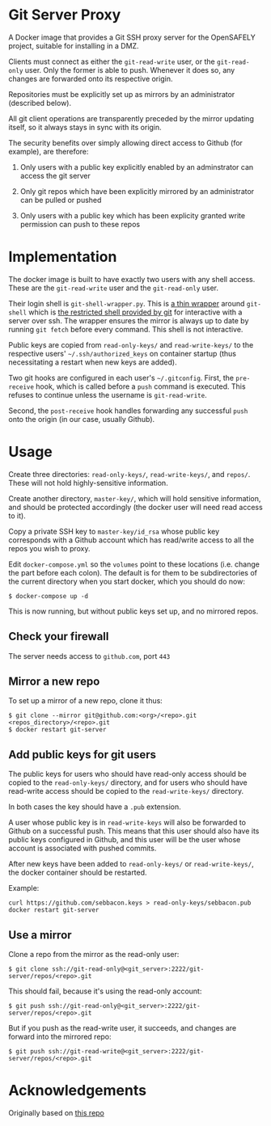 # Git Server Proxy

A Docker image that provides a Git SSH proxy server for the OpenSAFELY
project, suitable for installing in a DMZ.

Clients must connect as either the `git-read-write` user, or the
`git-read-only` user.  Only the former is able to push. Whenever it
does so, any changes are forwarded onto its respective origin.

Repositories must be explicitly set up as mirrors by an administrator
(described below).

All git client operations are transparently preceded by the mirror
updating itself, so it always stays in sync with its origin.

The security benefits over simply allowing direct access to Github
(for example), are therefore:

1. Only users with a public key explicitly enabled by an adminstrator
   can access the git server

2. Only git repos which have been explicitly mirrored by an
   administrator can be pulled or pushed

3. Only users with a public key which has been explicity granted write
   permission can push to these repos

# Implementation

The docker image is built to have exactly two users with any shell
access. These are the `git-read-write` user and the `git-read-only`
user.

Their login shell is `git-shell-wrapper.py`. This is [a thin
wrapper](setup/git-shell-wrapper.py) around `git-shell` which is [the
restricted shell provided by git](https://git-scm.com/docs/git-shell)
for interactive with a server over ssh.  The wrapper ensures the
mirror is always up to date by running `git fetch` before every
command. This shell is not interactive.

Public keys are copied from `read-only-keys/` and `read-write-keys/`
to the respective users' `~/.ssh/authorized_keys` on container startup
(thus necessitating a restart when new keys are added).

Two git hooks are configured in each user's `~/.gitconfig`.  First,
the `pre-receive` hook, which is called before a `push` command is
executed. This refuses to continue unless the username is
`git-read-write`.

Second, the `post-receive` hook handles forwarding any successful
`push` onto the origin (in our case, usually Github).


# Usage

Create three directories: `read-only-keys/`, `read-write-keys/`, and
`repos/`.  These will not hold highly-sensitive information.

Create another directory, `master-key/`, which will hold sensitive
information, and should be protected accordingly (the docker user will
need read access to it).

Copy a private SSH key to `master-key/id_rsa` whose public key
corresponds with a Github account which has read/write access to all
the repos you wish to proxy.

Edit `docker-compose.yml` so the `volumes` point to these locations
(i.e. change the part before each colon). The default is for them to
be subdirectories of the current directory when you start docker,
which you should do now:

    $ docker-compose up -d

This is now running, but without public keys set up, and no mirrored repos.

## Check your firewall

The server needs access to `github.com`, port `443`

## Mirror a new repo

To set up a mirror of a new repo, clone it thus:

    $ git clone --mirror git@github.com:<org>/<repo>.git <repos_directory>/<repo>.git
    $ docker restart git-server

## Add public keys for git users


The public keys for users who should have read-only access should be
copied to the `read-only-keys/` directory,
and for users who should have read-write access should be copied to
the `read-write-keys/` directory.

In both cases the key should have a  `.pub` extension.

A user whose public key is in `read-write-keys` will also be forwarded
to Github on a successful push. This means that this user should also
have its public keys configured in Github, and this user will be the
user whose account is associated with pushed commits.

After new keys have been added to `read-only-keys/` or
`read-write-keys/`, the docker container should be restarted.

Example:

    curl https://github.com/sebbacon.keys > read-only-keys/sebbacon.pub
    docker restart git-server

## Use a mirror

Clone a repo from the mirror as the read-only user:

    $ git clone ssh://git-read-only@<git_server>:2222/git-server/repos/<repo>.git

This should fail, because it's using the read-only account:

    $ git push ssh://git-read-only@<git_server>:2222/git-server/repos/<repo>.git

But if you push as the read-write user, it succeeds, and changes are
forward into the mirrored repo:

    $ git push ssh://git-read-write@<git_server>:2222/git-server/repos/<repo>.git


# Acknowledgements

Originally based on [this repo](https://github.com/jkarlosb/git-server-docker)
